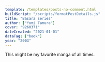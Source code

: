 ```yaml
---
template: /templates/posts-no-comment.html
buildScript: "/scripts/formatPostDetails.js"
title: "Basara series"
author: ["Yumi Tamura"]
cover: "9260371"
dateCreated: "2021-01-01"
dataTag: ["book"]
year: "2003"
---
```


This might be my favorite manga of all times.
